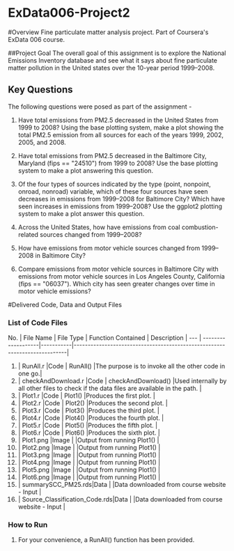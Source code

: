 ExData006-Project2
==================

#Overview
Fine particulate matter analysis project. Part of Coursera's ExData 006 course.

##Project Goal
The overall goal of this assignment is to explore the National Emissions Inventory database and see what it says about fine particulate matter pollution in the United states over the 10-year period 1999–2008.

## Key Questions
The following questions were posed as part of the assignment -

1. Have total emissions from PM2.5 decreased in the United States from 1999 to 2008? Using the base plotting system, make a plot showing the total PM2.5 emission from all sources for each of the years 1999, 2002, 2005, and 2008.

2. Have total emissions from PM2.5 decreased in the Baltimore City, Maryland (fips == "24510") from 1999 to 2008? Use the base plotting system to make a plot answering this question.

3. Of the four types of sources indicated by the type (point, nonpoint, onroad, nonroad) variable, which of these four sources have seen decreases in emissions from 1999–2008 for Baltimore City? Which have seen increases in emissions from 1999–2008? Use the ggplot2 plotting system to make a plot answer this question.

4. Across the United States, how have emissions from coal combustion-related sources changed from 1999–2008?

5. How have emissions from motor vehicle sources changed from 1999–2008 in Baltimore City?

6. Compare emissions from motor vehicle sources in Baltimore City with emissions from motor vehicle sources in Los Angeles County, California (fips == "06037"). Which city has seen greater changes over time in motor vehicle emissions?
 
#Delivered Code, Data and Output Files

### List of Code Files

No. | File Name          | File Type | Function Contained | Description                                          |
--- | -------------------|-----------|---------------------------------------------------------------------------|
1.  | RunAll.r           |Code       | RunAll()           |The purpose is to invoke all the other code in one go.|
2.  | checkAndDownload.r |Code       | checkAndDownload() |Used internally by all other files to check if the data files are available in the path.   |
3.  | Plot1.r            |Code       | Plot1()            |Produces the first plot.                              |
4.  | Plot2.r            |Code       | Plot2()            |Produces the second plot.                             |
5.  | Plot3.r            |Code       | Plot3()            |Produces the third plot.                              |
6.  | Plot4.r            |Code       | Plot4()            |Produces the fourth plot.                             |
7.  | Plot5.r            |Code       | Plot5()            |Produces the fifth plot.                              |
8.  | Plot6.r            |Code       | Plot6()            |Produces the sixth plot.                              |
9.  | Plot1.png          |Image      |                    |Output from running Plot1()                           |
10. | Plot2.png          |Image      |                    |Output from running Plot1()                           |
11. | Plot3.png          |Image      |                    |Output from running Plot1()                           |
12. | Plot4.png          |Image      |                    |Output from running Plot1()                           |
13. | Plot5.png          |Image      |                    |Output from running Plot1()                           |
14. | Plot6.png          |Image      |                    |Output from running Plot1()                           |
15. | summarySCC_PM25.rds|Data       |                    |Data downloaded from course website - Input           |
16. | Source_Classification_Code.rds|Data       |                    |Data downloaded from course website - Input           |

### How to Run
1. For your convenience, a RunAll() function has been provided. 
